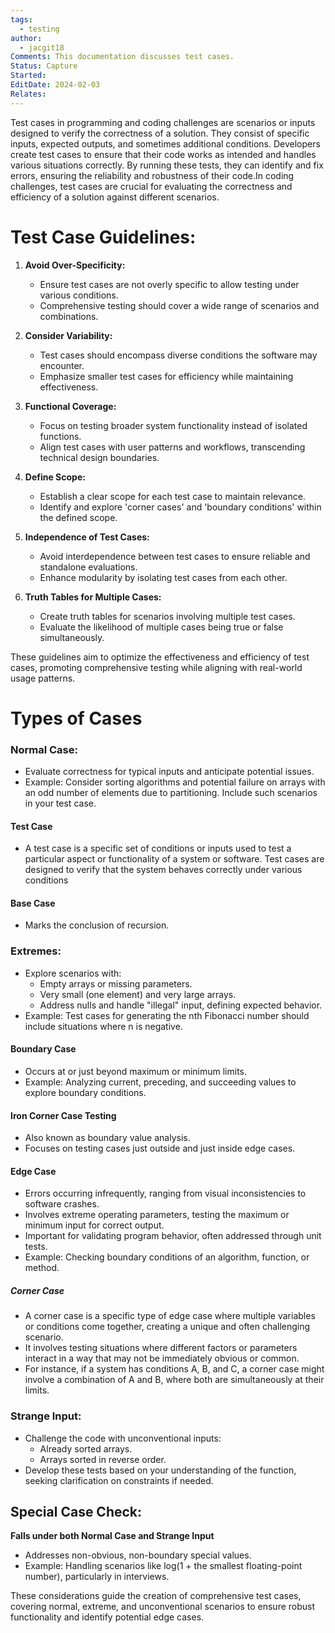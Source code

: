 ```yaml
---
tags:
  - testing
author:
  - jacgit18
Comments: This documentation discusses test cases.
Status: Capture
Started: 
EditDate: 2024-02-03
Relates:
---
```

Test cases in programming and coding challenges are scenarios or inputs designed to verify the correctness of a solution. They consist of specific inputs, expected outputs, and sometimes additional conditions. Developers create test cases to ensure that their code works as intended and handles various situations correctly. By running these tests, they can identify and fix errors, ensuring the reliability and robustness of their code.In coding challenges, test cases are crucial for evaluating the correctness and efficiency of a solution against different scenarios.

# Test Case Guidelines:

1. **Avoid Over-Specificity:**
   - Ensure test cases are not overly specific to allow testing under various conditions.
   - Comprehensive testing should cover a wide range of scenarios and combinations.

2. **Consider Variability:**
   - Test cases should encompass diverse conditions the software may encounter.
   - Emphasize smaller test cases for efficiency while maintaining effectiveness.

3. **Functional Coverage:**
   - Focus on testing broader system functionality instead of isolated functions.
   - Align test cases with user patterns and workflows, transcending technical design boundaries.

4. **Define Scope:**
   - Establish a clear scope for each test case to maintain relevance.
   - Identify and explore 'corner cases' and 'boundary conditions' within the defined scope.

5. **Independence of Test Cases:**
   - Avoid interdependence between test cases to ensure reliable and standalone evaluations.
   - Enhance modularity by isolating test cases from each other.

6. **Truth Tables for Multiple Cases:**
   - Create truth tables for scenarios involving multiple test cases.
   - Evaluate the likelihood of multiple cases being true or false simultaneously.

These guidelines aim to optimize the effectiveness and efficiency of test cases, promoting comprehensive testing while aligning with real-world usage patterns.

# Types of Cases 

###  Normal Case:
   - Evaluate correctness for typical inputs and anticipate potential issues.
   - Example: Consider sorting algorithms and potential failure on arrays with an odd number of elements due to partitioning. Include such scenarios in your test case.
#### Test Case
- A test case is a specific set of conditions or inputs used to test a particular aspect or functionality of a system or software. Test cases are designed to verify that the system behaves correctly under various conditions

#### Base Case
   - Marks the conclusion of recursion.

### Extremes:
   - Explore scenarios with:
     - Empty arrays or missing parameters.
     - Very small (one element) and very large arrays.
     - Address nulls and handle "illegal" input, defining expected behavior.
   - Example: Test cases for generating the nth Fibonacci number should include situations where n is negative.
#### Boundary Case
   - Occurs at or just beyond maximum or minimum limits.
   - Example: Analyzing current, preceding, and succeeding values to explore boundary conditions.
#### Iron Corner Case Testing
   - Also known as boundary value analysis.
   - Focuses on testing cases just outside and just inside edge cases.
#### Edge Case
   - Errors occurring infrequently, ranging from visual inconsistencies to software crashes.
   - Involves extreme operating parameters, testing the maximum or minimum input for correct output.
   - Important for validating program behavior, often addressed through unit tests.
   - Example: Checking boundary conditions of an algorithm, function, or method.
##### Corner Case
   - A corner case is a specific type of edge case where multiple variables or conditions come together, creating a unique and often challenging scenario.  
   - It involves testing situations where different factors or parameters interact in a way that may not be immediately obvious or common.  
   - For instance, if a system has conditions A, B, and C, a corner case might involve a combination of A and B, where both are simultaneously at their limits.
### Strange Input:
   - Challenge the code with unconventional inputs:
     - Already sorted arrays.
     - Arrays sorted in reverse order.
   - Develop these tests based on your understanding of the function, seeking clarification on constraints if needed.



## Special Case Check:
**Falls under both Normal Case and Strange Input**
   - Addresses non-obvious, non-boundary special values.
   - Example: Handling scenarios like log(1 + the smallest floating-point number), particularly in interviews.


These considerations guide the creation of comprehensive test cases, covering normal, extreme, and unconventional scenarios to ensure robust functionality and identify potential edge cases.
